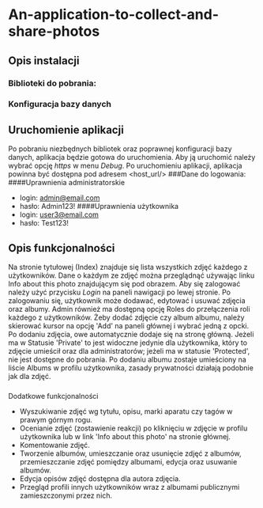 # An-application-to-collect-and-share-photos
## Opis instalacji

### Biblioteki do pobrania:

### Konfiguracja bazy danych

## Uruchomienie aplikacji
Po pobraniu niezbędnych bibliotek oraz poprawnej konfiguracji bazy danych, aplikacja będzie gotowa do uruchomienia. Aby ją uruchomić należy
wybrać opcję *https* w menu *Debug*. Po uruchomieniu aplikacji, aplikacja powinna być dostępna
pod adresem <host_url/>
###Dane do logowania:
####Uprawnienia administratorskie
- login: admin@email.com
- hasło: Admin123!
####Uprawnienia użytkownika
- login: user3@email.com
- hasło: Test123!
## Opis funkcjonalności
Na stronie tytułowej (Index) znajduje się lista wszystkich zdjęć każdego z użytkowników. Dane o każdym ze zdjęć
można przeglądnąć używając linku Info about this photo znajdującym się pod obrazem. Aby się zalogować należy użyć przycisku
*Login* na paneli nawigacji po lewej stronie. Po zalogowaniu się, użytkownik może dodawać, edytować i usuwać zdjęcia oraz albumy.
Admin również ma dostępną opcję Roles do przełączenia roli każdego z użytkowników.
Żeby dodać zdjęcie czy album albumu, należy skierować kursor na opcję 'Add' na paneli głównej i wybrać jedną z opcki.
Po dodaniu zdjęcia, owe automatycznie dodaje się na stronę główną. Jeżeli ma w Statusie 'Private' to jest widoczne jedynie dla użytkownika,
który to zdjęcie umieścił oraz dla administratorów; jeżeli ma w statusie 'Protected', nie jest dostępne do pobrania.
Po dodaniu albumu zostaje umieściony na liście Albums w profilu użytkownika, zasady prywatności działają podobnie jak dla zdjęć.
###
Dodatkowe funkcjonalności
- Wyszukiwanie zdjęć wg tytułu, opisu, marki aparatu czy tagów w prawym górnym rogu.
- Ocenianie zdjęć (zostawienie reakcji) po kliknięciu w zdjęcie w profilu użytkownika lub w link 'Info about this photo' na stronie głównej.
- Komentowanie zdjęć.
- Tworzenie albumów, umieszczanie oraz usunięcie zdjęć z albumów, przemieszczanie zdjęć pomiędzy albumami, edycja oraz usuwanie albumów.
- Edycja opisów zdjęć dostępna dla autora zdjęcia.
- Przegląd profili innych użytkowników wraz z albumami publicznymi zamieszczonymi przez nich.
